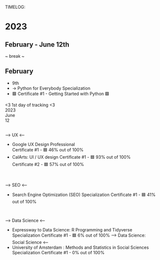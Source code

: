 TIMELOG:

# 2023 
## February - June 12th
~ break ~
## February
* 9th
* -> Python for Everybody Specialization 
* 🟩 Certificate #1 - Getting Started with Python 🟩 


<3 1st day of tracking <3 
<br />
2023 <br />
June <br />
12 <br />
<br />

--> UX <--
* Google UX Design Professional <br />
Certificate #1 - 🟦 46% out of 100%
* CalArts: UI / UX design
Certificate #1 - 🟦 93% out of 100%  <br />
Certificate #2 - 🟦 57% out of 100%  <br />
<br />

--> SEO <--
* Search Engine Optimization (SEO) Specialization 
Certificate #1 - 🟦 41% out of 100% 
<br />

--> Data Science <--
* Expressway to Data Science: R Programming and Tidyverse Specialization
Certificate #1 - 🟦 6% out of 100%
--> Data Science: Social Science <--
* University of Amsterdam : Methods and Statistics in Social Sciences Specialization
Certificate #1 - 0% out of 100%



